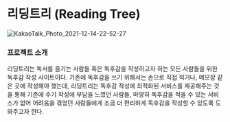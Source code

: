 # 리딩트리 (Reading Tree)  

![KakaoTalk_Photo_2021-12-14-22-52-27](https://user-images.githubusercontent.com/74345861/146011197-6bdd1aba-b8da-48b6-ba2d-76f44c9186cf.png)

### 프로젝트 소개  
리딩트리는 독서를 즐기는 사람들 혹은 독후감을 작성하고자 하는 모든 사람들을 위한 독후감 작성 사이트이다. 
기존에 독후감을 쓰기 위해서는 손으로 직접 적거나, 메모장 같은 곳에 작성해야 했는데, 
리딩트리는 독후감 작성에 최적화된 서비스를 제공해주는 것을 통해 기존에 수기 작성에 부담을 느꼈던 사람들, 
마땅히 독후감을 적을 수 있는 서비스가 없어 어려움을 겪었던 사람들에게 조금 더 편리하게 독후감을 작성할 수 있도록 도와주고자 한다.